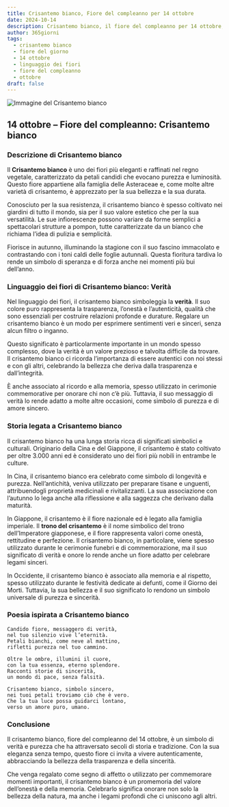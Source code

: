 ```yaml
---
title: Crisantemo bianco, Fiore del compleanno per 14 ottobre
date: 2024-10-14
description: Crisantemo bianco, il fiore del compleanno per 14 ottobre, è il simbolo di Verità. Scopri il suo significato unico, le storie affascinanti e la poesia che celebra la sua bellezza.
author: 365giorni
tags:
  - crisantemo bianco
  - fiore del giorno
  - 14 ottobre
  - linguaggio dei fiori
  - fiore del compleanno
  - ottobre
draft: false
---
```


![Immagine del Crisantemo bianco](https://cdn.pixabay.com/photo/2022/08/17/15/21/flower-7392770_1280.jpg)

## 14 ottobre – Fiore del compleanno: Crisantemo bianco

### Descrizione di Crisantemo bianco

Il **Crisantemo bianco** è uno dei fiori più eleganti e raffinati nel regno vegetale, caratterizzato da petali candidi che evocano purezza e luminosità. Questo fiore appartiene alla famiglia delle Asteraceae e, come molte altre varietà di crisantemo, è apprezzato per la sua bellezza e la sua durata.

Conosciuto per la sua resistenza, il crisantemo bianco è spesso coltivato nei giardini di tutto il mondo, sia per il suo valore estetico che per la sua versatilità. Le sue infiorescenze possono variare da forme semplici a spettacolari strutture a pompon, tutte caratterizzate da un bianco che richiama l’idea di pulizia e semplicità.

Fiorisce in autunno, illuminando la stagione con il suo fascino immacolato e contrastando con i toni caldi delle foglie autunnali. Questa fioritura tardiva lo rende un simbolo di speranza e di forza anche nei momenti più bui dell’anno.

### Linguaggio dei fiori di Crisantemo bianco: Verità

Nel linguaggio dei fiori, il crisantemo bianco simboleggia la **verità**. Il suo colore puro rappresenta la trasparenza, l’onestà e l’autenticità, qualità che sono essenziali per costruire relazioni profonde e durature. Regalare un crisantemo bianco è un modo per esprimere sentimenti veri e sinceri, senza alcun filtro o inganno.

Questo significato è particolarmente importante in un mondo spesso complesso, dove la verità è un valore prezioso e talvolta difficile da trovare. Il crisantemo bianco ci ricorda l’importanza di essere autentici con noi stessi e con gli altri, celebrando la bellezza che deriva dalla trasparenza e dall’integrità.

È anche associato al ricordo e alla memoria, spesso utilizzato in cerimonie commemorative per onorare chi non c’è più. Tuttavia, il suo messaggio di verità lo rende adatto a molte altre occasioni, come simbolo di purezza e di amore sincero.

### Storia legata a Crisantemo bianco

Il crisantemo bianco ha una lunga storia ricca di significati simbolici e culturali. Originario della Cina e del Giappone, il crisantemo è stato coltivato per oltre 3.000 anni ed è considerato uno dei fiori più nobili in entrambe le culture.

In Cina, il crisantemo bianco era celebrato come simbolo di longevità e purezza. Nell’antichità, veniva utilizzato per preparare tisane e unguenti, attribuendogli proprietà medicinali e rivitalizzanti. La sua associazione con l’autunno lo lega anche alla riflessione e alla saggezza che derivano dalla maturità.

In Giappone, il crisantemo è il fiore nazionale ed è legato alla famiglia imperiale. Il **trono del crisantemo** è il nome simbolico del trono dell’Imperatore giapponese, e il fiore rappresenta valori come onestà, rettitudine e perfezione. Il crisantemo bianco, in particolare, viene spesso utilizzato durante le cerimonie funebri e di commemorazione, ma il suo significato di verità e onore lo rende anche un fiore adatto per celebrare legami sinceri.

In Occidente, il crisantemo bianco è associato alla memoria e al rispetto, spesso utilizzato durante le festività dedicate ai defunti, come il Giorno dei Morti. Tuttavia, la sua bellezza e il suo significato lo rendono un simbolo universale di purezza e sincerità.

### Poesia ispirata a Crisantemo bianco

```
Candido fiore, messaggero di verità,  
nel tuo silenzio vive l’eternità.  
Petali bianchi, come neve al mattino,  
rifletti purezza nel tuo cammino.  

Oltre le ombre, illumini il cuore,  
con la tua essenza, eterno splendore.  
Racconti storie di sincerità,  
un mondo di pace, senza falsità.  

Crisantemo bianco, simbolo sincero,  
nei tuoi petali troviamo ciò che è vero.  
Che la tua luce possa guidarci lontano,  
verso un amore puro, umano.  
```

### Conclusione

Il crisantemo bianco, fiore del compleanno del 14 ottobre, è un simbolo di verità e purezza che ha attraversato secoli di storia e tradizione. Con la sua eleganza senza tempo, questo fiore ci invita a vivere autenticamente, abbracciando la bellezza della trasparenza e della sincerità.

Che venga regalato come segno di affetto o utilizzato per commemorare momenti importanti, il crisantemo bianco è un promemoria del valore dell’onestà e della memoria. Celebrarlo significa onorare non solo la bellezza della natura, ma anche i legami profondi che ci uniscono agli altri.